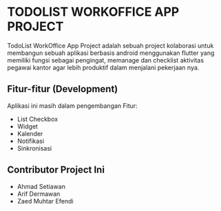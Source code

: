 # TODOLIST WORKOFFICE APP PROJECT

TodoList WorkOffice App Project adalah sebuah project kolaborasi untuk membangun sebuah aplikasi berbasis android menggunakan flutter yang memiliki fungsi sebagai pengingat, memanage dan checklist aktivitas pegawai kantor agar lebih produktif dalam menjalani pekerjaan nya.

## Fitur-fitur (Development)

Aplikasi ini masih dalam pengembangan
Fitur:

- List Checkbox
- Widget
- Kalender
- Notifikasi
- Sinkronisasi

## Contributor Project Ini

- Ahmad Setiawan
- Arif Dermawan
- Zaed Muhtar Efendi
